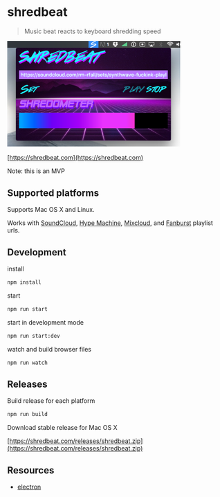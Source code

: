 # shredbeat

> Music beat reacts to keyboard shredding speed

<img src="https://github.com/miguelmota/shredbeat/blob/master/screenshot.png?raw=true" width="400">

[https://shredbeat.com](https://shredbeat.com)

Note: this is an MVP

## Supported platforms

Supports Mac OS X and Linux.

Works with [SoundCloud](https://soundcloud.com), [Hype Machine](http://hypem.com/), [Mixcloud](https://www.mixcloud.com/), and [Fanburst](https://fanburst.com/) playlist urls.

## Development

install

```bash
npm install
```

start

```bash
npm run start
```

start in development mode

```bash
npm run start:dev
```

watch and build browser files

```bash
npm run watch
```

## Releases

Build release for each platform

```bash
npm run build
```

Download stable release for Mac OS X

[https://shredbeat.com/releases/shredbeat.zip](https://shredbeat.com/releases/shredbeat.zip)

<!--
Go to [Releases](https://github.com/miguelmota/shredbeat/releases) page to download latest build.
-->

## Resources

- [electron](http://electron.atom.io)
